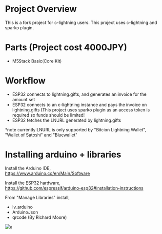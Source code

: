 # Project Overview
This is a fork project for c-lightning users. This project uses c-lightning and sparko plugin.

# Parts (Project cost 4000JPY)
- M5Stack Basic(Core Kit)

# Workflow
- ESP32 connects to lightning.gifts, and generates an invoice for the amount set
- ESP32 connects to an c-lightning instance and pays the invoice on lightning.gifts (This project uses sparko plugin as an access token is required so funds should be limited!
- ESP32 fetches the LNURL generated by lightning.gifts 

*note currently LNURL is only supported by "Bitcion Lightning Wallet", "Wallet of Satoshi" and "Bluewallet"


# Installing arduino + libraries

Install the Arduino IDE,<br>
https://www.arduino.cc/en/Main/Software

Install the ESP32 hardware,<br>
https://github.com/espressif/arduino-esp32#installation-instructions

From "Manage Libraries" install,<br>
- lv_arduino
- ArduinoJson
- qrcode (By Richard Moore)

![a](https://i.imgur.com/mCfnhZN.png)

